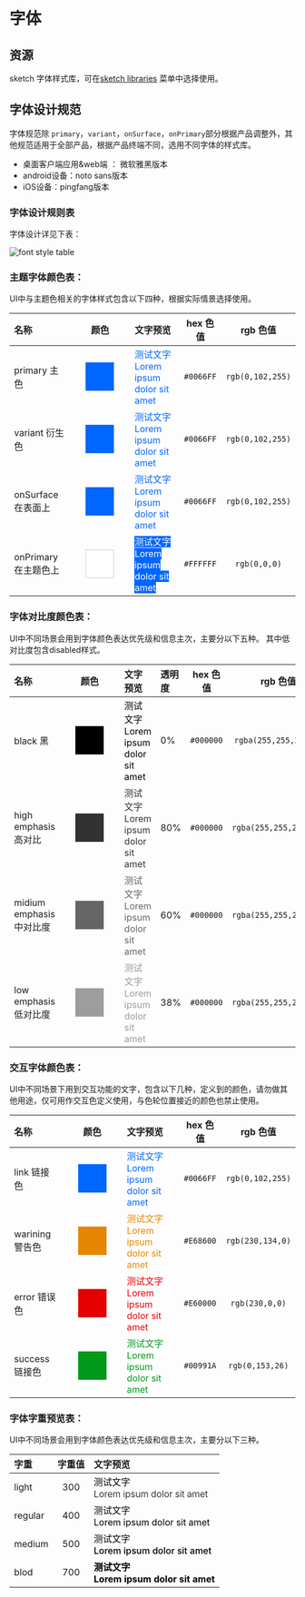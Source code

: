 # 字体

## 资源

sketch 字体样式库，可在[sketch libraries](../resources/sketchLib.md) 菜单中选择使用。

## 字体设计规范

字体规范除 `primary`，`variant`，`onSurface`，`onPrimary`部分根据产品调整外，其他规范适用于全部产品，根据产品终端不同，选用不同字体的样式库。

- 桌面客户端应用&web端 ： 微软雅黑版本
- android设备：noto sans版本
- iOS设备：pingfang版本

### 字体设计规则表

字体设计详见下表：

<!-- |-|-|textcolor|*|*|*|emphasis|*|*|interaction font|*|*|*|*|font weight|*|*|
|:--|:--|:--:|:--:|:--:|:--:|:--:|:--:|:--:|:--:|:--:|:--:|:--:|:--:|:--:|:--:|:--:|
|text|font size|primary|variant|onSurface|onPrimary|high|midium|low|link|info|warining|error|success|300|500|700|
| h1       | 46 | ✔️ | ✔️ |  |  | ✔️ | ✔️ | ✔️ |  |  |  |  |  | ✔️ | ✔️ | ✔️ |
| h2       | 38 | ✔️ | ✔️ |  |  | ✔️ | ✔️ | ✔️ |  |  |  |  |  | ✔️ | ✔️ | ✔️ |
| h3       | 30 | ✔️ | ✔️ |  |  | ✔️ | ✔️ | ✔️ |  |  |  |  |  | ✔️ | ✔️ | ✔️ |
| h4       | 24 | ✔️ | ✔️ |  |  | ✔️ | ✔️ | ✔️ |  |  |  |  |  | ✔️ | ✔️ | ✔️ |
| h5       | 20 | ✔️ | ✔️ |  |  | ✔️ | ✔️ | ✔️ |  |  |  |  |  | ✔️ | ✔️ | ✔️ |
| h6       | 16 | ✔️ | ✔️ |  |  | ✔️ | ✔️ | ✔️ |  |  |  |  |  | ✔️ | ✔️ | ✔️ |
| subtitle | 16 | ✔️ | ✔️ |  |  | ✔️ | ✔️ | ✔️ |  |  |  |  |  |  |  | ✔️ |
| overline | 14 | ✔️ | ✔️ |  |  | ✔️ | ✔️ | ✔️ |  |  |  |  |  | ✔️ |  | ✔️ |
| caption  | 12 | ✔️ | ✔️ |  |  | ✔️ | ✔️ | ✔️ |  |  |  |  |  |  |  | ✔️ |
| body1    | 14 | ✔️ | ✔️ | ✔️ | ✔️ | ✔️ | ✔️ | ✔️ | ✔️ | ✔️ | ✔️ | ✔️ | ✔️ |  | ✔️ | ✔️ |
| body2    | 12 | ✔️ | ✔️ | ✔️ | ✔️ | ✔️ | ✔️ | ✔️ | ✔️ | ✔️ | ✔️ | ✔️ | ✔️ |  | ✔️ | ✔️ |
| button L | 16 | ✔️ | ✔️ | ✔️ | ✔️ | ✔️ | ✔️ | ✔️ | ✔️ |  |  |  |  |  |  | ✔️ |
| button S | 14 | ✔️ | ✔️ | ✔️ | ✔️ | ✔️ | ✔️ | ✔️ | ✔️ |  |  |  |  |  |  | ✔️ | -->

![font style table](https://static.jovi.cc/pb-jx4ZAjh1fL.png)

### 主题字体颜色表：

UI中与主题色相关的字体样式包含以下四种，根据实际情景选择使用。

| 名称 | 颜色 | 文字预览 | hex 色值 | rgb 色值 |
| :-- | :--: | :-- | :--: | :--: |
| primary 主色 | <span style="margin:20px;padding:25px;background:#06f;float:left;"></span> | <span style="font-size:16px;color:#0066ff;">测试文字 <br> Lorem ipsum dolor sit amet</span> | `#0066FF` | `rgb(0,102,255)` |
| variant 衍生色 | <span style="margin:20px;padding:25px;background:#06f;float:left;"></span> | <span style="font-size:16px;color:#0066ff;">测试文字 <br> Lorem ipsum dolor sit amet</span>| `#0066FF` | `rgb(0,102,255)` |
| onSurface 在表面上 | <span style="margin:20px;padding:25px;background:#06f;float:left;"></span> | <span style="font-size:16px;color:#0066ff;">测试文字 <br> Lorem ipsum dolor sit amet</span>|  `#0066FF` | `rgb(0,102,255)` |
| onPrimary 在主题色上 | <span style="margin:20px;padding:24px;background:#fff;border:1px #ccc solid;float:left;"></span> | <span style="font-size:16px; background:#06f;color:#fff;">测试文字 <br> Lorem ipsum dolor sit amet</span>| `#FFFFFF` | `rgb(0,0,0)` |

### 字体对比度颜色表：

UI中不同场景会用到字体颜色表达优先级和信息主次，主要分以下五种。  其中低对比度包含disabled样式。

| 名称 | 颜色 | 文字预览 | 透明度 | hex 色值 | rgb 色值 |
| :-- | :--: | :-- | :-- | :--: | :--: |
| black 黑 | <span style="margin:20px;padding:25px;background:#000;float:left;"></span> |<span style="font-size:16px;color:#000;">测试文字 <br> Lorem ipsum dolor sit amet</span> | 0% | `#000000` | `rgba(255,255,255,1)` |
| high emphasis 高对比 | <span style="margin:20px;padding:25px;background:#000;float:left;opacity:.8;"></span> |<span style="font-size:16px;color:#000;opacity:.8;">测试文字 <br> Lorem ipsum dolor sit amet</span> | 80% | `#000000` | `rgba(255,255,255,.8)` |
| midium emphasis 中对比度 | <span style="margin:20px;padding:25px;background:#000;float:left;opacity:.6;"></span> |<span style="font-size:16px;color:#000;opacity:.6;">测试文字 <br> Lorem ipsum dolor sit amet</span> | 60% | `#000000` | `rgba(255,255,255,.6)` |
| low emphasis 低对比度 | <span style="margin:20px;padding:25px;background:#000;float:left;opacity:.38;"></span> |<span style="font-size:16px;color:#000;opacity:.38;">测试文字 <br> Lorem ipsum dolor sit amet</span> | 38% | `#000000` | `rgba(255,255,255,38)` |

### 交互字体颜色表：

UI中不同场景下用到交互功能的文字，包含以下几种，定义到的颜色，请勿做其他用途，仅可用作交互色定义使用，与色轮位置接近的颜色也禁止使用。

| 名称 | 颜色 | 文字预览 | hex 色值 | rgb 色值 |
| :-- | :--: | :-- | :--: | :--: |
| link 链接色 | <span style="margin:20px;padding:25px;background:#06f;float:left;"></span> | <span style="font-size:16px;color:#0066ff;">测试文字 <br> Lorem ipsum dolor sit amet</span> | `#0066FF` | `rgb(0,102,255)` |
| warining 警告色 | <span style="margin:20px;padding:25px;background:#e68600;float:left;"></span> | <span style="font-size:16px;color:#e68600;">测试文字 <br> Lorem ipsum dolor sit amet</span> | `#E68600` | `rgb(230,134,0)` |
| error 错误色 | <span style="margin:20px;padding:25px;background:#E60000;float:left;"></span> | <span style="font-size:16px;color:#E60000;">测试文字 <br> Lorem ipsum dolor sit amet</span> | `#E60000` | `rgb(230,0,0)` |
| success 链接色 | <span style="margin:20px;padding:25px;background:#00991A;float:left;"></span> | <span style="font-size:16px;color:#00991A;">测试文字 <br> Lorem ipsum dolor sit amet</span> | `#00991A` | `rgb(0,153,26)` |

### 字体字重预览表：

UI中不同场景会用到字体颜色表达优先级和信息主次，主要分以下三种。

| 字重 | 字重值 | 文字预览 |
| :-- | :--: | :-- |
| light | 300 | <span style="font-size:16px;color:#000; font-weight:300;">测试文字 <br> Lorem ipsum dolor sit amet</span> |
| regular | 400 |  <span style="font-size:16px;color:#000; font-weight:400;">测试文字 <br> Lorem ipsum dolor sit amet</span> |
| medium | 500 |  <span style="font-size:16px;color:#000; font-weight:500;">测试文字 <br> Lorem ipsum dolor sit amet</span> |
| blod | 700 |  <span style="font-size:16px;color:#000; font-weight:700;">测试文字 <br> Lorem ipsum dolor sit amet</span> |